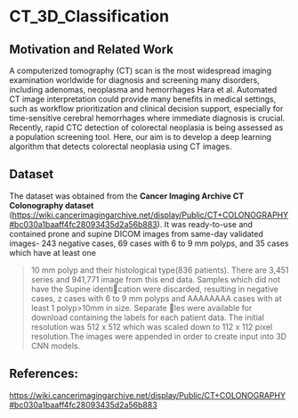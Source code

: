 # CT_3D_Classification
## Motivation and Related Work
A computerized tomography (CT) scan is the most widespread imaging examination worldwide
for diagnosis and screening many disorders, including adenomas, neoplasma and hemorrhages Hara
et al. Automated CT image interpretation could provide many benefits in medical settings,
such as workflow prioritization and clinical decision support, especially for time-sensitive cerebral
hemorrhages where immediate diagnosis is crucial. Recently, rapid CTC
detection of colorectal neoplasia is being assessed as a population screening tool. Here, our aim is
to develop a deep learning algorithm that detects colorectal neoplasia using CT images.
<br>

## Dataset
The dataset was obtained from the **Cancer Imaging Archive CT Colonography dataset** (https://wiki.cancerimagingarchive.net/display/Public/CT+COLONOGRAPHY#bc030a1baaff4fc28093435d2a56b883).
It was ready-to-use and contained prone and supine DICOM images from same-day validated
images- 243 negative cases, 69 cases with 6 to 9 mm polyps, and 35 cases which have at least one
> 10 mm polyp and their histological type(836 patients). There are 3,451 series and 941,771 image
from this end data. Samples which did not have the Supine identication were discarded, resulting
in negative cases, z cases with 6 to 9 mm polyps and AAAAAAAA cases with at least 1 polyp>10mm
in size. Separate les were available for download containing the labels for each patient data. The
initial resolution was 512 x 512 which was scaled down to 112 x 112 pixel resolution.The images
were appended in order to create input into 3D CNN models.













## References:
https://wiki.cancerimagingarchive.net/display/Public/CT+COLONOGRAPHY#bc030a1baaff4fc28093435d2a56b883
<br>
